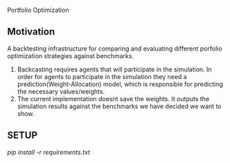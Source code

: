 Portfolio Optimization

## Motivation

A backtesting infrastructure for comparing and evaluating different porfolio optimization strategies against benchmarks.

1) Backcasting requires agents that will participate in the simulation. In order for agents to participate in the simulation they need a prediction(Weight-Allocation) model, which is responsible for predicting the necessary values/weights.
2) The current implementation doesnt save the weights. It outputs the simulation results against the benchmarks we have decided we want to show.

## SETUP

*pip install -r requirements.txt*
